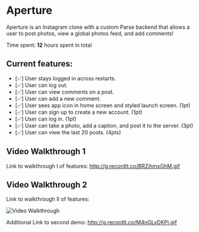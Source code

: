 # Aperture

Aperture is an Instagram clone with a custom Parse backend that allows a user to post photos, view a global photos feed, and add comments!

Time spent: **12** hours spent in total

## Current features:

- [✅] User stays logged in across restarts.
- [✅] User can log out.
- [✅] User can view comments on a post.
- [✅] User can add a new comment.
- [✅] User sees app icon in home screen and styled launch screen. (1pt)
- [✅] User can sign up to create a new account. (1pt)
- [✅] User can log in. (1pt)
- [✅] User can take a photo, add a caption, and post it to the server. (3pt)
- [✅] User can view the last 20 posts. (4pts)

## Video Walkthrough 1

Link to walkthrough I of features: http://g.recordit.co/BRZihmxGhM.gif

## Video Walkthrough 2

Link to walkthrough II of features:

<img src='http://g.recordit.co/qKXxJO2CWZ.gif' title='Video Walkthrough' width='' alt='Video Walkthrough' />

Additional Link to second demo: http://g.recordit.co/M4nGLyDKPi.gif
